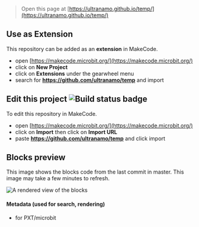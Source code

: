 
> Open this page at [https://ultranamo.github.io/temp/](https://ultranamo.github.io/temp/)

## Use as Extension

This repository can be added as an **extension** in MakeCode.

* open [https://makecode.microbit.org/](https://makecode.microbit.org/)
* click on **New Project**
* click on **Extensions** under the gearwheel menu
* search for **https://github.com/ultranamo/temp** and import

## Edit this project ![Build status badge](https://github.com/ultranamo/temp/workflows/MakeCode/badge.svg)

To edit this repository in MakeCode.

* open [https://makecode.microbit.org/](https://makecode.microbit.org/)
* click on **Import** then click on **Import URL**
* paste **https://github.com/ultranamo/temp** and click import

## Blocks preview

This image shows the blocks code from the last commit in master.
This image may take a few minutes to refresh.

![A rendered view of the blocks](https://github.com/ultranamo/temp/raw/master/.github/makecode/blocks.png)

#### Metadata (used for search, rendering)

* for PXT/microbit
<script src="https://makecode.com/gh-pages-embed.js"></script><script>makeCodeRender("{{ site.makecode.home_url }}", "{{ site.github.owner_name }}/{{ site.github.repository_name }}");</script>
